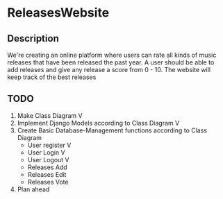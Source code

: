 # ReleasesWebsite

## Description

We're creating an online platform where users can rate all kinds of music releases that have been released the past year.
A user should be able to add releases and give any release a score from 0 - 10.
The website will keep track of the best releases

## TODO

1. Make Class Diagram V
2. Implement Django Models according to Class Diagram V
3. Create Basic Database-Management functions according to Class Diagram
     * User register V
     * User Login V
     * User Logout V
     * Releases Add
     * Releases Edit
     * Releases Vote
4. Plan ahead
